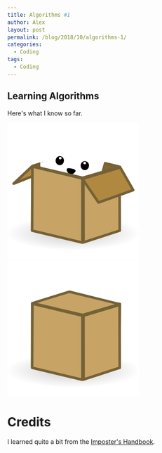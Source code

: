 ```yaml
---
title: Algorithms #1
author: Alex
layout: post
permalink: /blog/2018/10/algorithms-1/
categories:
  - Coding
tags:
  - Coding
---
```

## Learning Algorithms
Here's what I know so far. 

<img alt="grey cat in a box" src="/inc/img/2018/10/cat-in-a-box.png" class="box cat-box" style="background-color: #ccc;" />
<img alt="closed box" src="/inc/img/2018/10/closed-box.png" class="box closed-box" />




# Credits
I learned quite a bit from the [Imposter's Handbook](https://bigmachine.io/products/the-imposters-handbook/).